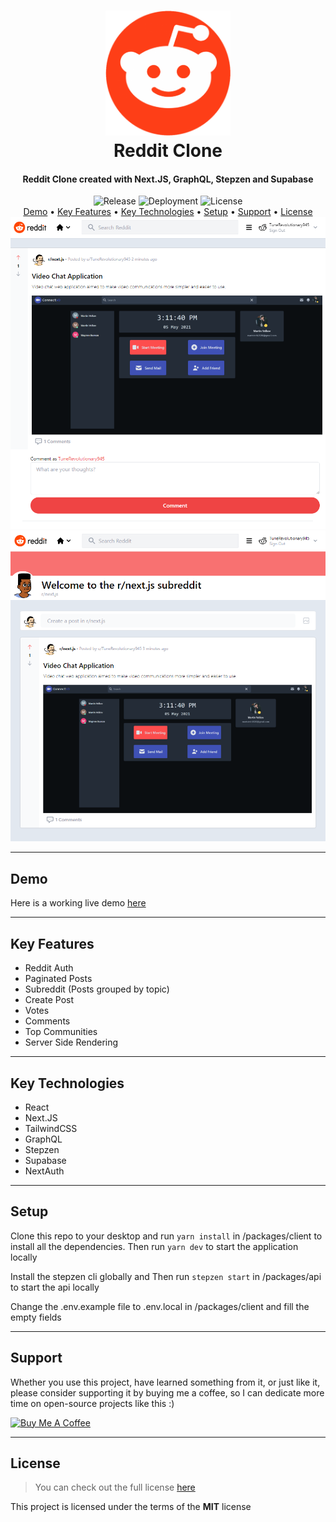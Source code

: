 <h1 align="center">
  <a href="https://reddit-clone-martstech.vercel.app/">
    <img width="200px" src="https://raw.githubusercontent.com/MartsTech/reddit-clone/main/images/logo.png" alt="Reddit Logo" />
  </a>
  <br />
  Reddit Clone
  <br />
</h1>

<h4 align="center">
   Reddit Clone created with Next.JS, GraphQL, Stepzen and Supabase
</h4>

<div align="center">
   <img src="https://img.shields.io/github/v/release/MartsTech/reddit-clone" alt="Release" />
   <img src="https://vercelbadge.vercel.app/api/MartsTech/reddit-clone" alt="Deployment" />
   <img src="https://img.shields.io/github/license/MartsTech/reddit-clone" alt="License" />
</div>

<div align="center">
  <a href="#demo">Demo</a> •
  <a href="#key-features">Key Features</a> •
  <a href="#key-technologies">Key Technologies</a> •
  <a href="#setup">Setup</a> •
  <a href="#support">Support</a> •
  <a href="#license">License</a>
</div>

<img style="object-fit: contain" src="https://raw.githubusercontent.com/MartsTech/reddit-clone/main/images/post.png" alt="post" />
<img style="object-fit: contain" src="https://raw.githubusercontent.com/MartsTech/reddit-clone/main/images/subreddit.png" alt="subreddit" />

---

## Demo

Here is a working live demo [here](https://reddit-clone-martstech.vercel.app/)

---

## Key Features

- Reddit Auth
- Paginated Posts
- Subreddit (Posts grouped by topic)
- Create Post
- Votes
- Comments
- Top Communities
- Server Side Rendering

---

## Key Technologies

- React
- Next.JS
- TailwindCSS
- GraphQL
- Stepzen
- Supabase
- NextAuth

---

## Setup

Clone this repo to your desktop and run `yarn install` in /packages/client to install all the dependencies.
Then run `yarn dev` to start the application locally

Install the stepzen cli globally and 
Then run `stepzen start` in /packages/api to start the api locally

Change the .env.example file to .env.local in /packages/client and fill the empty fields

---

## Support

Whether you use this project, have learned something from it, or just like it, please consider supporting it by buying me a coffee, so I can dedicate more time on open-source projects like this :)

<a href="https://www.buymeacoffee.com/martstech" target="_blank">
  <img src="https://cdn.buymeacoffee.com/buttons/v2/default-yellow.png" alt="Buy Me A Coffee" height="60px" width="217px" />
</a>

---

## License

> You can check out the full license [here](https://github.com/MartsTech/reddit-clone/blob/main/LICENCE)

This project is licensed under the terms of the **MIT** license
